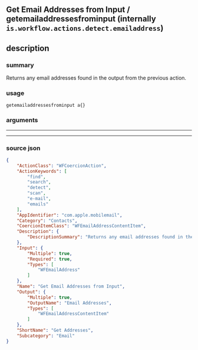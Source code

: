 
## Get Email Addresses from Input / getemailaddressesfrominput (internally `is.workflow.actions.detect.emailaddress`)


## description

### summary

Returns any email addresses found in the output from the previous action.


### usage
```
getemailaddressesfrominput a{}
```

### arguments

---



---

### source json

```json
{
	"ActionClass": "WFCoercionAction",
	"ActionKeywords": [
		"find",
		"search",
		"detect",
		"scan",
		"e-mail",
		"emails"
	],
	"AppIdentifier": "com.apple.mobilemail",
	"Category": "Contacts",
	"CoercionItemClass": "WFEmailAddressContentItem",
	"Description": {
		"DescriptionSummary": "Returns any email addresses found in the output from the previous action."
	},
	"Input": {
		"Multiple": true,
		"Required": true,
		"Types": [
			"WFEmailAddress"
		]
	},
	"Name": "Get Email Addresses from Input",
	"Output": {
		"Multiple": true,
		"OutputName": "Email Addresses",
		"Types": [
			"WFEmailAddressContentItem"
		]
	},
	"ShortName": "Get Addresses",
	"Subcategory": "Email"
}
```

